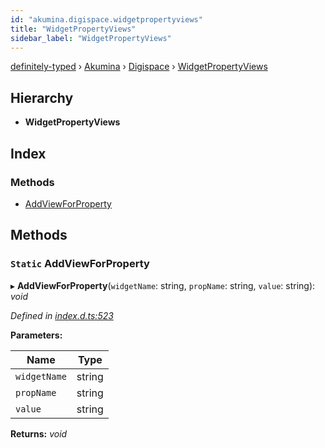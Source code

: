 ```yaml
---
id: "akumina.digispace.widgetpropertyviews"
title: "WidgetPropertyViews"
sidebar_label: "WidgetPropertyViews"
---
```


[definitely-typed](../index.md) › [Akumina](../modules/akumina.md) › [Digispace](../modules/akumina.digispace.md) › [WidgetPropertyViews](akumina.digispace.widgetpropertyviews.md)

## Hierarchy

* **WidgetPropertyViews**

## Index

### Methods

* [AddViewForProperty](akumina.digispace.widgetpropertyviews.md#static-addviewforproperty)

## Methods

### `Static` AddViewForProperty

▸ **AddViewForProperty**(`widgetName`: string, `propName`: string, `value`: string): *void*

*Defined in [index.d.ts:523](https://github.com/DefinitelyTyped/DefinitelyTyped/blob/0b97a539e8/types/akumina-core/index.d.ts#L523)*

**Parameters:**

Name | Type |
------ | ------ |
`widgetName` | string |
`propName` | string |
`value` | string |

**Returns:** *void*
